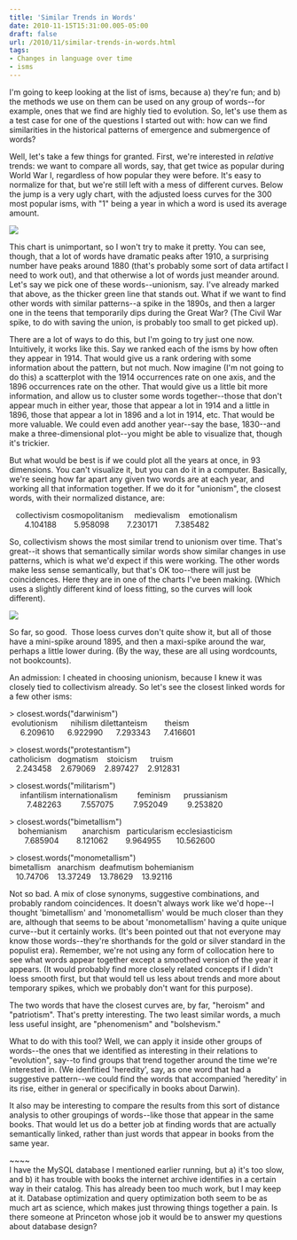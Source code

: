 ```yaml
---
title: 'Similar Trends in Words'
date: 2010-11-15T15:31:00.005-05:00
draft: false
url: /2010/11/similar-trends-in-words.html
tags: 
- Changes in language over time
- isms
---
```


I'm going to keep looking at the list of isms, because a) they're fun; and b) the methods we use on them can be used on any group of words--for example, ones that we find are highly tied to evolution. So, let's use them as a test case for one of the questions I started out with: how can we find similarities in the historical patterns of emergence and submergence of words?  
  
Well, let's take a few things for granted. First, we're interested in _relative_ trends: we want to compare all words, say, that get twice as popular during World War I, regardless of how popular they were before. It's easy to normalize for that, but we're still left with a mess of different curves. Below the jump is a very ugly chart, with the adjusted loess curves for the 300 most popular isms, with "1" being a year in which a word is used its average amount.  
  
  
  

[![](http://4.bp.blogspot.com/_Pge31alC_E8/TOGL58r465I/AAAAAAAACGE/ot_9Io9_3bU/s1600/uglyplot.png)](http://4.bp.blogspot.com/_Pge31alC_E8/TOGL58r465I/AAAAAAAACGE/ot_9Io9_3bU/s1600/uglyplot.png)

  

  
This chart is unimportant, so I won't try to make it pretty. You can see, though, that a lot of words have dramatic peaks after 1910, a surprising number have peaks around 1880 (that's probably some sort of data artifact I need to work out), and that otherwise a lot of words just meander around. Let's say we pick one of these words--unionism, say. I've already marked that above, as the thicker green line that stands out. What if we want to find other words with similar patterns--a spike in the 1890s, and then a larger one in the teens that temporarily dips during the Great War? (The Civil War spike, to do with saving the union, is probably too small to get picked up).  
  
There are a lot of ways to do this, but I'm going to try just one now. Intuitively, it works like this. Say we ranked each of the isms by how often they appear in 1914. That would give us a rank ordering with some information about the pattern, but not much. Now imagine (I'm not going to do this) a scatterplot with the 1914 occurrences rate on one axis, and the 1896 occurrences rate on the other. That would give us a little bit more information, and allow us to cluster some words together--those that don't appear much in either year, those that appear a lot in 1914 and a little in 1896, those that appear a lot in 1896 and a lot in 1914, etc. That would be more valuable. We could even add another year--say the base, 1830--and make a three-dimensional plot--you might be able to visualize that, though it's trickier.  
  
But what would be best is if we could plot all the years at once, in 93 dimensions. You can't visualize it, but you can do it in a computer. Basically, we're seeing how far apart any given two words are at each year, and working all that information together. If we do it for "unionism", the closest words, with their normalized distance, are:  
  
   collectivism cosmopolitanism     medievalism    emotionalism   
       4.104188        5.958098        7.230171        7.385482   
  
  
So, collectivism shows the most similar trend to unionism over time. That's great--it shows that semantically similar words show similar changes in use patterns, which is what we'd expect if this were working. The other words make less sense semantically, but that's OK too--there will just be coincidences. Here they are in one of the charts I've been making. (Which uses a slightly different kind of loess fitting, so the curves will look different).  
  
  

[![](http://1.bp.blogspot.com/_Pge31alC_E8/TOGUQTMQXhI/AAAAAAAACGI/aMHeumDRKeI/s1600/unionism+collectivism+cosmopolitanism+medievalism.png)](http://1.bp.blogspot.com/_Pge31alC_E8/TOGUQTMQXhI/AAAAAAAACGI/aMHeumDRKeI/s1600/unionism+collectivism+cosmopolitanism+medievalism.png)

So far, so good.  Those loess curves don't quite show it, but all of those have a mini-spike around 1895, and then a maxi-spike around the war, perhaps a little lower during. (By the way, these are all using wordcounts, not bookcounts).  
  
An admission: I cheated in choosing unionism, because I knew it was closely tied to collectivism already. So let's see the closest linked words for a few other isms:  
  
\> closest.words("darwinism")  
 evolutionism      nihilism dilettanteism        theism   
     6.209610      6.922990      7.293343      7.416601   
  
\> closest.words("protestantism")  
catholicism   dogmatism    stoicism      truism   
   2.243458    2.679069    2.897427    2.912831   
  
\> closest.words("militarism")  
     infantilism internationalism         feminism      prussianism   
        7.482263         7.557075         7.952049         9.253820   
  
\> closest.words("bimetallism")  
    bohemianism       anarchism   particularism ecclesiasticism   
       7.685904        8.121062        9.964955       10.562600   
  
\> closest.words("monometallism")  
bimetallism   anarchism  deafmutism bohemianism   
   10.74706    13.37249    13.78629    13.92116   

  

  
  
  
Not so bad. A mix of close synonyms, suggestive combinations, and probably random coincidences. It doesn't always work like we'd hope--I thought 'bimetallism' and 'monometallism' would be much closer than they are, although that seems to be about 'monometallism' having a quite unique curve--but it certainly works. (It's been pointed out that not everyone may know those words--they're shorthands for the gold or silver standard in the populist era). Remember, we're not using any form of collocation here to see what words appear together except a smoothed version of the year it appears. (It would probably find more closely related concepts if I didn't loess smooth first, but that would tell us less about trends and more about temporary spikes, which we probably don't want for this purpose).  
  
  
The two words that have the closest curves are, by far, "heroism" and "patriotism". That's pretty interesting. The two least similar words, a much less useful insight, are "phenomenism" and "bolshevism."  
  
  
What to do with this tool? Well, we can apply it inside other groups of words--the ones that we identified as interesting in their relations to "evolution", say--to find groups that trend together around the time we're interested in. (We idenfitied 'heredity', say, as one word that had a suggestive pattern--we could find the words that accompanied 'heredity' in its rise, either in general or specifically in books about Darwin).   
  
  
It also may be interesting to compare the results from this sort of distance analysis to other groupings of words--like those that appear in the same books. That would let us do a better job at finding words that are actually semantically linked, rather than just words that appear in books from the same year.  
  
  
  
  
  
  
\~~~~  
I have the MySQL database I mentioned earlier running, but a) it's too slow, and b) it has trouble with books the internet archive identifies in a certain way in their catalog. This has already been too much work, but I may keep at it. Database optimization and query optimization both seem to be as much art as science, which makes just throwing things together a pain. Is there someone at Princeton whose job it would be to answer my questions about database design?